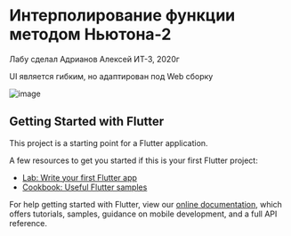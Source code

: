 # Интерполирование функции методом Ньютона-2

Лабу сделал Адрианов Алексей ИТ-3, 2020г

UI является гибким, но адаптирован под Web сборку 

![image](https://user-images.githubusercontent.com/32712725/77158708-e8c36b00-6ab4-11ea-9de6-eb1587c358ef.png)

## Getting Started with Flutter
This project is a starting point for a Flutter application.

A few resources to get you started if this is your first Flutter project:

- [Lab: Write your first Flutter app](https://flutter.dev/docs/get-started/codelab)
- [Cookbook: Useful Flutter samples](https://flutter.dev/docs/cookbook)

For help getting started with Flutter, view our
[online documentation](https://flutter.dev/docs), which offers tutorials,
samples, guidance on mobile development, and a full API reference.
